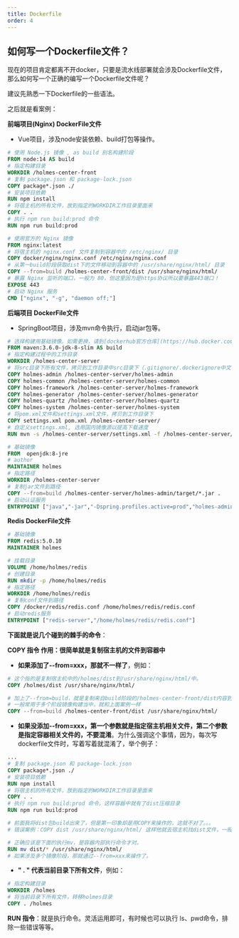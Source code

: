 ```yaml
---
title: Dockerfile
order: 4
---
```

## 如何写一个Dockerfile文件？

现在的项目肯定都离不开docker，只要是流水线部署就会涉及Dockerfile文件，那么如何写一个正确的编写一个Dockerfile文件呢？

建议先熟悉一下Dockerfile的一些语法。

之后就是看案例：

**前端项目(Nginx) DockerFile文件**

- Vue项目，涉及node安装依赖、build打包等操作。

```dockerfile
# 使用 Node.js 镜像 , as build 别名构建阶段
FROM node:14 AS build
# 指定构建目录
WORKDIR /holmes-center-front
# 复制 package.json 和 package-lock.json
COPY package*.json ./
# 安装项目依赖
RUN npm install
# 将宿主机的所有文件，放到指定的WORKDIR工作目录里面来
COPY . .
# 执行 npm run build:prod 命令
RUN npm run build:prod

# 使用官方的 Nginx 镜像
FROM nginx:latest
# 将宿主机的 nginx.conf 文件复制到容器中的 /etc/nginx/ 目录
COPY docker/nginx/nginx.conf /etc/nginx/nginx.conf
# 从第一build阶段获取dist下的文件移动到容器中的 /usr/share/nginx/html/ 目录
COPY --from=build /holmes-center-front/dist /usr/share/nginx/html/
# 暴露 Nginx 监听的端口，一般为 80，但这里因为是https协议所以要暴露443端口！
EXPOSE 443
# 启动 Nginx 服务
CMD ["nginx", "-g", "daemon off;"]
```

**后端项目 DockerFile文件**

- SpringBoot项目，涉及mvn命令执行，启动jar包等。

```dockerfile
# 选择构建用基础镜像。如需更换，请到[dockerhub官方仓库](https://hub.docker.com/_/java?tab=tags)自行选择后替换。
FROM maven:3.6.0-jdk-8-slim AS build
# 指定构建过程中的工作目录
WORKDIR /holmes-center-server
# 将src目录下所有文件，拷贝到工作目录中src目录下（.gitignore/.dockerignore中文件除外）
COPY holmes-admin /holmes-center-server/holmes-admin
COPY holmes-common /holmes-center-server/holmes-common
COPY holmes-framework /holmes-center-server/holmes-framework
COPY holmes-generator /holmes-center-server/holmes-generator
COPY holmes-quartz /holmes-center-server/holmes-quartz
COPY holmes-system /holmes-center-server/holmes-system
# 将pom.xml文件和settings.xml文件，拷贝到工作目录下
COPY settings.xml pom.xml /holmes-center-server/
# 自定义settings.xml, 选用国内镜像源以提高下载速度
RUN mvn -s /holmes-center-server/settings.xml -f /holmes-center-server/pom.xml clean package

# 基础镜像
FROM  openjdk:8-jre
# author
MAINTAINER holmes
# 指定路径
WORKDIR /holmes-center-server
# 复制jar文件到路径
COPY --from=build /holmes-center-server/holmes-admin/target/*.jar .
# 启动认证服务
ENTRYPOINT ["java","-jar","-Dspring.profiles.active=prod","holmes-admin.jar"]
```

**Redis DockerFile文件**

```DockerFile
# 基础镜像
FROM redis:5.0.10
MAINTAINER holmes

# 挂载目录
VOLUME /home/holmes/redis
# 创建目录
RUN mkdir -p /home/holmes/redis
# 指定路径
WORKDIR /home/holmes/redis
# 复制conf文件到路径
COPY /docker/redis/redis.conf /home/holmes/redis/redis.conf
# 启动redis服务
ENTRYPOINT ["redis-server","/home/holmes/redis/redis.conf"]
```

**下面就是说几个碰到的棘手的命令**：

**COPY 指令 作用：很简单就是复制宿主机的文件到容器中**

- **如果添加了--from=xxx，那就不一样了**，例如：

```dockerfile
# 这个指的是复制宿主机中的/holmes/dist到/usr/share/nginx/html/中。
COPY /holmes/dist /usr/share/nginx/html/

# 加上了--from=build，就是复制来自build阶段的/holmes-center-front/dist内容到/usr/share/nginx/html/下面，就不是宿主机了。
# 一般常用于多个阶段镜像构建当中，就和上面案例一样
COPY --from=build /holmes-center-front/dist /usr/share/nginx/html/
```

- **如果没添加--from=xxx，第一个参数就是指定宿主机相关文件，第二个参数是指定容器相关文件的，不要混淆**。为什么强调这个事情，因为，每次写dockerfile文件时，写着写着就混淆了，举个例子：

```dockerfile
...
# 复制 package.json 和 package-lock.json
COPY package*.json ./
# 安装项目依赖
RUN npm install
# 将宿主机的所有文件，放到指定的WORKDIR工作目录里面来
COPY . .
# 执行 npm run build:prod 命令，这样容器中就有了dist压缩目录
RUN npm run build:prod

# 前面我将dist包build出来了，但是第一印象却是用COPY来操作的，这就不对了。。。
# 错误案例：COPY dist /usr/share/nginx/html/ 这样他就去宿主机找dist文件，一般不会存在！

# 正确应该是下面的执行mv，是容器内部执行命令才对。
RUN mv dist/* /usr/share/nginx/html/
# 如果涉及多个镜像阶段，那就通过--from=xxx来操作了。
```

- **" . " 代表当前目录下所有文件**，例如：

```dockerfile
# 指定构建目录
WORKDIR /holmes
# 将当前目录下所有文件，转移holmes目录
COPY . /holmes
```

**RUN 指令**：就是执行命令。灵活运用即可，有时候也可以执行 ls、pwd命令，排除一些错误等等。
